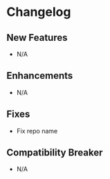 # Changelog

## New Features

 - N/A

## Enhancements

 - N/A

## Fixes

 - Fix repo name

## Compatibility Breaker

 - N/A

